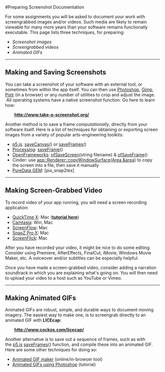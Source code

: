 #Preparing Screenshot Documentation 

For some assignments you will be asked to document your work with screengrabbed images and/or videos. Such media are likely to remain viewable for many more years than your software remains functionally executable. This page lists three techniques, for preparing:
<ul>
	<li><em>Screenshot images</em></li>
	<li><em>Screengrabbed videos</em></li>
	<li><em>Animated GIFs</em></li>
</ul>

<hr />

<h2><strong>Making and Saving Screenshots
</strong></h2>
You can take a screenshot of your software with an external tool, or sometimes from within the app itself. You can then use <a href="http://www.dwphotoshop.com/photoshop/screenshot.php">Photoshop</a>, <a href="http://omitsoft.blogspot.com/2008/03/taking-screenshots-with-gimp.html">Gimp</a>, <a href="https://pixlr.com/editor/" target="_blank">Pixlr</a> (in a browser) or any number of utilities to crop and adjust the image.  All operating systems have a native screenshot function. Go here to learn how:
<p style="padding-left: 30px;"><strong><a href="http://www.take-a-screenshot.org/" target="_blank">http://www.take-a-screenshot.org/</a></strong></p>


Another method is to save a frame <em>computationally</em>, directly from your software itself. Here is a list of techniques for obtaining or exporting screen images from a variety of popular arts-engineering toolkits:
<ul>
	<li><a href="http://p5js.org/" target="_blank">p5.js</a>: <a href="http://p5js.org/reference/#/p5/saveCanvas" target="_blank">saveCanvas</a>() or <a href="http://p5js.org/reference/#/p5/saveFrames" target="_blank">saveFrames</a>()</li>
	<li><a href="http://processing.org/reference/saveFrame_.html">Processing</a>: <a href="http://processing.org/reference/saveFrame_.html" target="_blank">saveFrame</a>()</li>
	<li><a href="http://www.openframeworks.cc/documentation?adv=yes&amp;detail=ofUtils#ofSaveScreen">OpenFrameworks</a>: <a href="http://www.openframeworks.cc/documentation/utils/ofUtils.html#ofSaveScreen" target="_blank">ofSaveScreen</a>(string filename) &amp; <a href="http://www.openframeworks.cc/documentation/utils/ofUtils.html#ofSaveFrame" target="_blank">ofSaveFrame</a>()</li>
	<li>Cinder: use <a href="http://libcinder.org/docs/v0.8.2/classcinder_1_1app_1_1_renderer.html">app::Renderer::copyWindowSurface(Area &amp;area)</a> to copy the screen into a file, then save it manually</li>
	<li><a href="http://wiki.puredata.info/en/pix_snap2tex">PureData GEM</a>: [pix_snap2tex]</li>
</ul>

<hr />

<h2><strong>Making Screen-Grabbed Video</strong></h2>

To record video of your app running, you will need a screen recording application:
<ul>
	<li><a href="http://www.youtube.com/watch?v=M6Me2V8oUbc">QuickTime X</a>: Mac (<strong><a href="http://www.askdavetaylor.com/record_mac_screen_capture_recording_movie_quicktime_player.html" target="_blank">tutorial here</a></strong>)</li>
	<li><a href="http://www.techsmith.com/camtasia.asp">Camtasia</a>: Win, Mac</li>
	<li><a href="http://www.telestream.net/screen-flow/overview.htm">ScreenFlow</a>: Mac</li>
	<li><a href="http://www.ambrosiasw.com/utilities/snapzprox/" target="_blank">SnapZ Pro X</a>: Mac</li>
	<li><a href="http://www.araelium.com/screenflick/" target="_blank">ScreenFlick</a>: Mac</li>
</ul>
After you have recorded your video, it might be nice to do some editing. Consider using Premiere, AfterEffects, FinalCut, iMovie, Windows Movie Maker, etc. A voiceover and/or subtitles can be especially helpful.

Once you have made a screen-grabbed video, consider adding a narration soundtrack in which you are explaining what's going on. You will then need to upload your video to a host such as YouTube or Vimeo.

<hr />

<h2><strong>Making Animated GIFs </strong></h2>
Animated GIFs are robust, simple, and durable ways to document moving imagery. The easiest way to make one, is to screengrab directly to an animated GIF with <strong>LICEcap</strong>:
<p style="padding-left: 30px;"><strong><a href="http://www.cockos.com/licecap/" target="_blank">http://www.cockos.com/licecap/</a></strong></p>
Another alternative is to save out a sequence of frames, such as with the <a href="http://p5js.org/" target="_blank">p5.js</a> <a href="http://p5js.org/reference/#/p5/saveFrames" target="_blank">saveFrames</a>() function, and compile these into an animated GIF. Here are some other techniques for doing so:
<ul>
	<li><a href="http://gifmaker.me/" target="_blank">Animated GIF maker</a> (online/in-browser tool)</li>
	<li><a href="http://www.digitaltrends.com/social-media/how-to-make-an-animated-gif/" target="_blank">Animated GIFs using Photoshop</a> (tutorial)</li>
</ul>